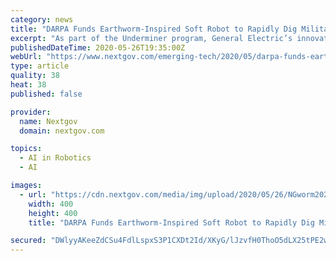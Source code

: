 ```yaml
---
category: news
title: "DARPA Funds Earthworm-Inspired Soft Robot to Rapidly Dig Military Tunnels"
excerpt: "As part of the Underminer program, General Electric’s innovation arm is perfecting a soft robot to boost battlefield operations."
publishedDateTime: 2020-05-26T19:35:00Z
webUrl: "https://www.nextgov.com/emerging-tech/2020/05/darpa-funds-earthworm-inspired-soft-robot-rapidly-dig-military-tunnels/165655/"
type: article
quality: 38
heat: 38
published: false

provider:
  name: Nextgov
  domain: nextgov.com

topics:
  - AI in Robotics
  - AI

images:
  - url: "https://cdn.nextgov.com/media/img/upload/2020/05/26/NGworm20200526/open-graph.jpg"
    width: 400
    height: 400
    title: "DARPA Funds Earthworm-Inspired Soft Robot to Rapidly Dig Military Tunnels"

secured: "DWlyyAKeeZdCSu4FdlLspxS3P1CXDt2Id/XKyG/lJzvfH0ThoO5dLX25tPE2w+eTl63TbDfOG7sMzSSb1Ir/Tt0uhiUhZPUkovdIb/0o1tAKDWirTud4R/H1XsL8BeMTvN1kicGydg1Hfk4IsA3fyjqFaIGGSHkj10HbK4F/BUPlbmHYrxwb8j5QMFU+M6VJhoHj3kCxt0m6uPCEPvDIsMtLbvf5nD2LazvrH/72A/IJuBDhQ14KMPVSW6g1stH6X89ye8ifcVeFTYpLIN1YgXExJnlY74eSXIvg0zdnJUbZjWow/zdmx9s67KHhvD4mpoqpEhFod/zYSeh+SebrioYYh8rI1ACWW5yZSXyQcSZF0cghu+wsupEuxx3G2NDOM14RAmp+qztmcleC+D86p41iVXDlBSTgsLJzVPWCkSW4kTHAUw32eubS9gf79EuHP+593fQryKoJH8bcqYBdVU+QVmJRkQ6ErVGgukS+pzQ=;HrZWOlQcrpWOHBBfTtSEoQ=="
---
```


